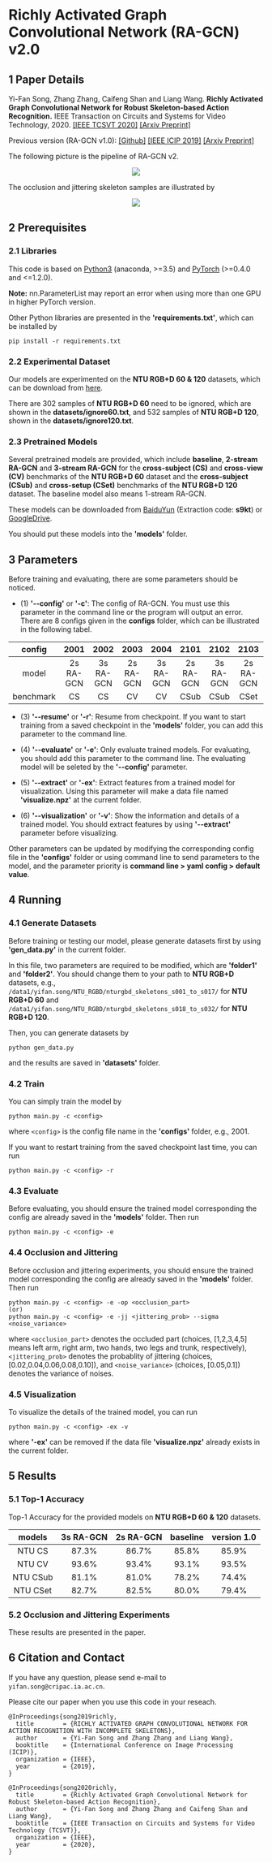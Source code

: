 # Richly Activated Graph Convolutional Network (RA-GCN) v2.0

## 1 Paper Details

Yi-Fan Song, Zhang Zhang, Caifeng Shan and Liang Wang. **Richly Activated Graph Convolutional Network for Robust Skeleton-based Action Recognition.** IEEE Transaction on Circuits and Systems for Video Technology, 2020. [[IEEE TCSVT 2020]](https://ieeexplore.ieee.org/document/9162143) [[Arxiv Preprint]](https://arxiv.org/pdf/2008.03791.pdf)

Previous version (RA-GCN v1.0): [[Github]](https://github.com/yfsong0709/RA-GCNv1) [[IEEE ICIP 2019]](https://ieeexplore.ieee.org/document/8802917) [[Arxiv Preprint]](https://arxiv.org/pdf/1905.06774.pdf)

The following picture is the pipeline of RA-GCN v2.
<div align="center">
    <img src="resources/pipeline.png">
</div>

The occlusion and jittering skeleton samples are illustrated by
<div align="center">
    <img src="resources/dataset.png">
</div>


## 2 Prerequisites

### 2.1 Libraries

This code is based on [Python3](https://www.anaconda.com/) (anaconda, >=3.5) and [PyTorch](http://pytorch.org/) (>=0.4.0 and <=1.2.0).

**Note:** nn.ParameterList may report an error when using more than one GPU in higher PyTorch version.

Other Python libraries are presented in the **'requirements.txt'**, which can be installed by 
```
pip install -r requirements.txt
```

### 2.2 Experimental Dataset

Our models are experimented on the **NTU RGB+D 60 & 120** datasets, which can be download from 
[here](http://rose1.ntu.edu.sg/datasets/actionrecognition.asp).

There are 302 samples of **NTU RGB+D 60** need to be ignored, which are shown in the **datasets/ignore60.txt**, and 532 samples of **NTU RGB+D 120**, shown in the **datasets/ignore120.txt**.

### 2.3 Pretrained Models

Several pretrained models are provided, which include **baseline**, **2-stream RA-GCN** and **3-stream RA-GCN** for the **cross-subject (CS)** and **cross-view (CV)** benchmarks of the **NTU RGB+D 60** dataset and the **cross-subject (CSub)** and **cross-setup (CSet)** benchmarks of the **NTU RGB+D 120** dataset. The baseline model also means 1-stream RA-GCN.

These models can be downloaded from [BaiduYun]() (Extraction code: **s9kt**) or 
[GoogleDrive](https://drive.google.com/drive/folders/1R4db_OWhIKqlt_CN9fwupX9LAFKZeZwP?usp=sharing).

You should put these models into the **'models'** folder.


## 3 Parameters

Before training and evaluating, there are some parameters should be noticed.

* (1) **'--config'** or **'-c'**: The config of RA-GCN. You must use this parameter in the command line or the program will output an error. There are 8 configs given in the **configs** folder, which can be illustrated in the following tabel.

| config    | 2001      | 2002      | 2003      | 2004      | 2101      | 2102      | 2103      | 2104      |
| :-------: | :-------: | :-------: | :-------: | :-------: | :-------: | :-------: | :-------: | :-------: |
| model     | 2s RA-GCN | 3s RA-GCN | 2s RA-GCN | 3s RA-GCN | 2s RA-GCN | 3s RA-GCN | 2s RA-GCN | 3s RA-GCN |
| benchmark | CS        | CS        | CV        | CV        | CSub      | CSub      | CSet      | CSet      |

* (3) **'--resume'** or **'-r'**: Resume from checkpoint. If you want to start training from a saved checkpoint in the **'models'** folder, you can add this parameter to the command line.

* (4) **'--evaluate'** or **'-e'**: Only evaluate trained models. For evaluating, you should add this parameter to the command line. The evaluating model will be seleted by the **'--config'** parameter.

* (5) **'--extract'** or **'-ex'**: Extract features from a trained model for visualization. 
Using this parameter will make a data file named **'visualize.npz'** at the current folder.

* (6) **'--visualization'** or **'-v'**: Show the information and details of a trained model. 
You should extract features by using **'--extract'** parameter before visualizing.

Other parameters can be updated by modifying the corresponding config file in the **'configs'** folder or using command line to send parameters to the model, and the parameter priority is **command line > yaml config > default value**.


## 4 Running

### 4.1 Generate Datasets

Before training or testing our model, please generate datasets first by using **'gen_data.py'** in the current folder.

In this file, two parameters are required to be modified, which are **'folder1'** and **'folder2'**. You should change them to your path to **NTU RGB+D** datasets, e.g., `/data1/yifan.song/NTU_RGBD/nturgbd_skeletons_s001_to_s017/` for **NTU RGB+D 60** and `/data1/yifan.song/NTU_RGBD/nturgbd_skeletons_s018_to_s032/` for **NTU RGB+D 120**.

Then, you can generate datasets by
```
python gen_data.py
```
and the results are saved in **'datasets'** folder.

### 4.2 Train

You can simply train the model by 
```
python main.py -c <config>
```
where `<config>` is the config file name in the **'configs'** folder, e.g., 2001.

If you want to restart training from the saved checkpoint last time, you can run
```
python main.py -c <config> -r
```

### 4.3 Evaluate

Before evaluating, you should ensure the trained model corresponding the config are already saved in the **'models'** folder. Then run
```
python main.py -c <config> -e
```

### 4.4 Occlusion and Jittering

Before occlusion and jittering experiments, you should ensure the trained model corresponding the config are already saved in the **'models'** folder. Then run
```
python main.py -c <config> -e -op <occlusion_part>
(or)
python main.py -c <config> -e -jj <jittering_prob> --sigma <noise_variance>
```
where `<occlusion_part>` denotes the occluded part (choices, [1,2,3,4,5] means left arm, right arm, two hands, two legs and trunk, respectively), `<jittering_prob>` denotes the probablity of jittering (choices, [0.02,0.04,0.06,0.08,0.10]), and `<noise_variance>` (choices, [0.05,0.1]) denotes the variance of noises.

### 4.5 Visualization

To visualize the details of the trained model, you can run
```
python main.py -c <config> -ex -v
```
where **'-ex'** can be removed if the data file **'visualize.npz'** already exists in the current folder.


## 5 Results

### 5.1 Top-1 Accuracy

Top-1 Accuracy for the provided models on **NTU RGB+D 60 & 120** datasets.

| models   | 3s RA-GCN | 2s RA-GCN | baseline | version 1.0 |
| :------: | :-------: | :-------: | :------: | :---------: |
| NTU CS   | 87.3%     | 86.7%     | 85.8%    | 85.9%       |
| NTU CV   | 93.6%     | 93.4%     | 93.1%    | 93.5%       |
| NTU CSub | 81.1%     | 81.0%     | 78.2%    | 74.4%       |
| NTU CSet | 82.7%     | 82.5%     | 80.0%    | 79.4%       |

### 5.2 Occlusion and Jittering Experiments

These results are presented in the paper.


## 6 Citation and Contact

If you have any question, please send e-mail to `yifan.song@cripac.ia.ac.cn`.

Please cite our paper when you use this code in your reseach.
```
@InProceedings{song2019richly,
  title        = {RICHLY ACTIVATED GRAPH CONVOLUTIONAL NETWORK FOR ACTION RECOGNITION WITH INCOMPLETE SKELETONS},
  author       = {Yi-Fan Song and Zhang Zhang and Liang Wang},
  booktitle    = {International Conference on Image Processing (ICIP)},
  organization = {IEEE},
  year         = {2019},
}

@InProceedings{song2020richly,
  title        = {Richly Activated Graph Convolutional Network for Robust Skeleton-based Action Recognition},
  author       = {Yi-Fan Song and Zhang Zhang and Caifeng Shan and Liang Wang},
  booktitle    = {IEEE Transaction on Circuits and Systems for Video Technology (TCSVT)},
  organization = {IEEE},
  year         = {2020},
}
```
